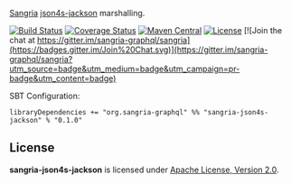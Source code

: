 [Sangria](http://sangria-graphql.org/) [json4s-jackson](https://github.com/spray/json4s-jackson) marshalling.

[![Build Status](https://travis-ci.org/sangria-graphql/sangria-json4s-jackson.svg?branch=master)](https://travis-ci.org/sangria-graphql/sangria-json4s-jackson) [![Coverage Status](http://coveralls.io/repos/sangria-graphql/sangria-json4s-jackson/badge.svg?branch=master&service=github)](http://coveralls.io/github/sangria-graphql/sangria-json4s-jackson?branch=master) [![Maven Central](https://maven-badges.herokuapp.com/maven-central/org.sangria-graphql/sangria-json4s-jackson_2.11/badge.svg)](https://maven-badges.herokuapp.com/maven-central/org.sangria-graphql/sangria-json4s-jackson_2.11) [![License](http://img.shields.io/:license-Apache%202-brightgreen.svg)](http://www.apache.org/licenses/LICENSE-2.0.txt) [![Join the chat at https://gitter.im/sangria-graphql/sangria](https://badges.gitter.im/Join%20Chat.svg)](https://gitter.im/sangria-graphql/sangria?utm_source=badge&utm_medium=badge&utm_campaign=pr-badge&utm_content=badge)

SBT Configuration:

    libraryDependencies += "org.sangria-graphql" %% "sangria-json4s-jackson" % "0.1.0"

## License

**sangria-json4s-jackson** is licensed under [Apache License, Version 2.0](http://www.apache.org/licenses/LICENSE-2.0).
